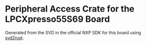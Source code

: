 # Peripheral Access Crate for the LPCXpresso55S69 Board

Generated from the SVD in the official NXP SDK for this board using [svd2rust](https://github.com/rust-embedded/svd2rust/).
